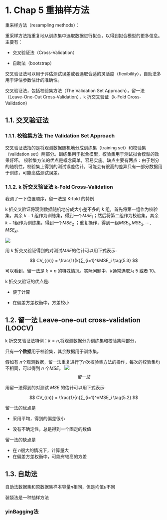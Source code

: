 # 1. Chap 5 重抽样方法

重采样方法（resampling methods）：

重采样方法指重复地从训练集中选取数据进行拟合，以得到拟合模型的更多信息。主要有：

- 交叉验证法（Cross-Validation）

- 自助法（bootstrap）

交叉验证法可以用于评估测试误差或者选取合适的灵活度（flexibility），自助法多用于评估参数估计的准确性。

交叉验证法，包括校验集方法（The Validation Set Approach），留一法（Leave-One-Out Cross-Validation），k 折交叉验证（k-Fold Cross-Validation）

## 1.1. 交叉验证法

### 1.1.1. 校验集方法 The Validation Set Approach

交叉验证法指的是将观测数据随机地分成训练集（training set）和校验集（validation set）两部分。训练集用于拟合模型，校验集用于测试拟合模型的效果好坏。 校验集方法的优点是概念简单，容易实施。缺点主要有两点：由于划分的随机性，校验集上得到的测试误差估计，可能会有很高的差异只有一部分数据用于训练，可能高估测试误差。

### 1.1.2. k 折交叉验证法 k-Fold Cross-Validation

我调了一下位置顺序，留一法是 K-fold 的特例

k 折交叉验证将观测数据随机地分成大小差不多的 $k$ 组，首先将第一组作为校验集，其余 $k-1$ 组作为训练集，得到一个$MSE_1$；然后将第二组作为校验集，其余 $k-1$组作为训练集，得到一个$MSE_2$ ；重复操作，得到一组$MSE_1,MSE_2,⋯,MSE_k$。

<img src= https://pic3.zhimg.com/80/v2-b4cd20adb8d216dc3ce138cfde48d8be_1440w.jpg>

用 k 折交叉验证得到的对测试$MSE$的估计可以用下式表示:

$$
CV_{(n)} = \frac{1}{k}∑_{i=1}^kMSE_i
\tag{5.3}
$$

可以看到，留一法是 $k=n$ 的特殊情况。实际问题中，$k$通常选取为 5 或者 10。

k 折交叉验证的优点是:

- 便于计算

- 在偏差方差权衡中，方差较小

## 1.2. 留一法 Leave-one-out cross-validation (LOOCV)

k 折交叉验证法特例：$k=n$,将观测数据分为训练集和校验集两部分，

只有**一个数据**用于校验集，其余数据用于训练集。

假如有 $n$个观测数据，留一法重复进行了$n$次校验集方法的操作，每次的校验集均不相同，可以得到 $n$ 个$MSE$。
<img src=https://pic2.zhimg.com/80/v2-ed36f443aafbff838b69045d623d8ecd_1440w.jpg>
$$留一法$$

用留一法得到的对测试 $MSE$ 的估计可以用下式表示:

$$
CV_{(n)} = \frac{1}{n}∑_{i=1}^nMSE_i
\tag{5.2}
$$

留一法的优点是

- 采用平均，得到的偏差很小

- 没有不确定性，总是得到一个固定的数值

留一法的缺点是

- 在 $n$很大的情况下，计算量大
- 在偏差方差权衡中，可能有较高的方差

## 1.3. 自助法

自助法数据集和原数据集样本容量$n$相同，但是均值$μ$不同

装袋法是一种抽样方法


### yinBagging法